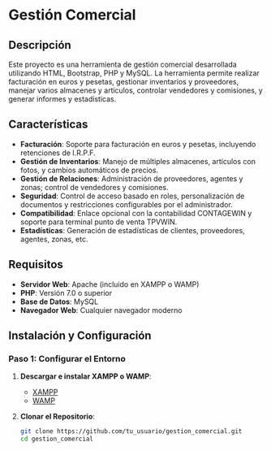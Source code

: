 # Gestión Comercial

## Descripción

Este proyecto es una herramienta de gestión comercial desarrollada utilizando HTML, Bootstrap, PHP y MySQL. La herramienta permite realizar facturación en euros y pesetas, gestionar inventarios y proveedores, manejar varios almacenes y artículos, controlar vendedores y comisiones, y generar informes y estadísticas.

## Características

- **Facturación**: Soporte para facturación en euros y pesetas, incluyendo retenciones de I.R.P.F.
- **Gestión de Inventarios**: Manejo de múltiples almacenes, artículos con fotos, y cambios automáticos de precios.
- **Gestión de Relaciones**: Administración de proveedores, agentes y zonas; control de vendedores y comisiones.
- **Seguridad**: Control de acceso basado en roles, personalización de documentos y restricciones configurables por el administrador.
- **Compatibilidad**: Enlace opcional con la contabilidad CONTAGEWIN y soporte para terminal punto de venta TPVWIN.
- **Estadísticas**: Generación de estadísticas de clientes, proveedores, agentes, zonas, etc.

## Requisitos

- **Servidor Web**: Apache (incluido en XAMPP o WAMP)
- **PHP**: Versión 7.0 o superior
- **Base de Datos**: MySQL
- **Navegador Web**: Cualquier navegador moderno

## Instalación y Configuración

### Paso 1: Configurar el Entorno

1. **Descargar e instalar XAMPP o WAMP**:
   - [XAMPP](https://www.apachefriends.org/index.html)
   - [WAMP](http://www.wampserver.com/)

2. **Clonar el Repositorio**:
   ```bash
   git clone https://github.com/tu_usuario/gestion_comercial.git
   cd gestion_comercial
